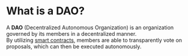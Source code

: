# What is a DAO?

A **DAO** (Decentralized Autonomous Organization) is an organization governed by its members in a decentralized manner. <br>
By utilizing [smart contracts](smart_contracts.md), members are able to transparently vote on proposals, which can then be executed autonomously.

